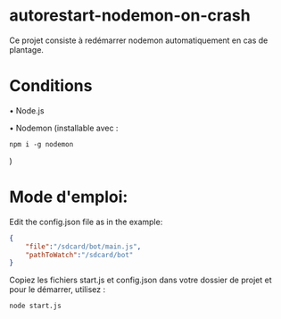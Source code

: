 # autorestart-nodemon-on-crash

Ce projet consiste à redémarrer nodemon automatiquement en cas de plantage.

# Conditions

• Node.js

• Nodemon (installable avec :

    npm i -g nodemon

)

# Mode d'emploi:

Edit the config.json file as in the example:

```json
{
    "file":"/sdcard/bot/main.js",
    "pathToWatch":"/sdcard/bot"
}
```

Copiez les fichiers start.js et config.json dans votre dossier de projet et pour le démarrer, utilisez :

    node start.js
